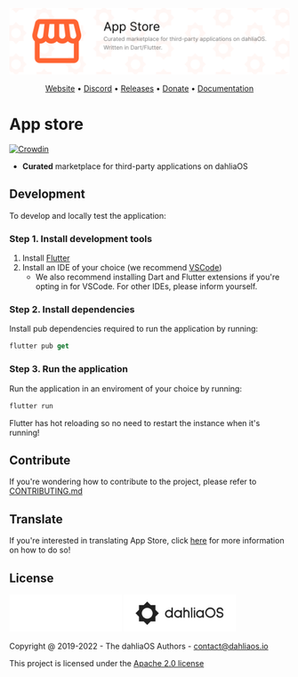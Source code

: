 ![Banner](.github/images/banner.svg)

<p align="center">
<a href="https://dahliaos.io">Website</a> •
<a href="https://dahliaos.io/discord">Discord</a> •
<a href="https://dahliaos.io/download">Releases</a> •
<a href="https://dahliaos.io/donate">Donate</a> •
<a href="https://docs.dahliaos.io">Documentation</a>

# App store
[![Crowdin](https://badges.crowdin.net/e/db82ee97ea486c56ac81a67f5b0ff7e9/localized.svg)](https://translate.dahliaos.io/app-store)

- **Curated** marketplace for third-party applications on dahliaOS

## Development

To develop and locally test the application:

### Step 1. Install development tools

1. Install [Flutter](https://docs.flutter.dev/get-started/install)
2. Install an IDE of your choice (we recommend [VSCode](https://code.visualstudio.com/))
    * We also recommend installing Dart and Flutter extensions if you're opting in for VSCode.
    For other IDEs, please inform yourself.

### Step 2. Install dependencies

Install pub dependencies required to run the application by running:

```dart
flutter pub get
```

### Step 3. Run the application

Run the application in an enviroment of your choice by running:

```dart
flutter run
```

Flutter has hot reloading so no need to restart the instance when it's running!

## Contribute

If you're wondering how to contribute to the project, please refer to [CONTRIBUTING.md](CONTRIBUTING.md)

## Translate

If you're interested in translating App Store, click [here](https://github.com/dahliaOS/app_store/blob/main/CONTRIBUTING.md#translations) for more information on how to do so!

## License

<p align="left">
  <img width="40%" src="https://github.com/dahliaOS/brand/blob/main/assets/dahliaos/banner/monochrome_dark.svg#gh-dark-mode-only"/>
  <img width="40%" src="https://github.com/dahliaOS/brand/blob/main/assets/dahliaos/banner/monochrome_light.svg#gh-light-mode-only"/>
</p>

Copyright @ 2019-2022 - The dahliaOS Authors - contact@dahliaos.io

This project is licensed under the [Apache 2.0 license](/LICENSE)
